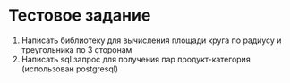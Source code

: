 # Тестовое задание

1) Написать библиотеку для вычисления площади круга по радиусу и треугольника по 3 сторонам
2) Написать sql запрос для получения пар продукт-категория (использован postgresql)